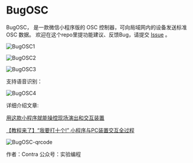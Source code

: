 # BugOSC
BugOSC， 是一款微信小程序版的 OSC 控制器，可向局域网内的设备发送标准 OSC 数据。
欢迎在这个repo里提功能建议、反馈Bug，请提交 [Issue](https://github.com/avantcontra/bugosc/issues) 。

![BugOSC1](https://mmbiz.qpic.cn/mmbiz_gif/Y0kKyp8u4B8jBmrKIjdQ39frsLiaeYSUia9gxibCXc8lN7MpLqObtAvYlWoVTCK3z6Y1IbHMZrtPLkoFCMEBjQGgA/640?wx_fmt=gif&tp=webp&wxfrom=5&wx_lazy=1)

![BugOSC2](https://mmbiz.qpic.cn/mmbiz_gif/Y0kKyp8u4B9BXWjrrAvMQibz5TjN6ZPgssTiaRuFNG2pnX4GUZckOA602GicxVNSBfWjkcwPwstEUDkygI97F2uaQ/640?wx_fmt=gif&tp=webp&wxfrom=5&wx_lazy=1)

![BugOSC3](https://mmbiz.qpic.cn/mmbiz_gif/Y0kKyp8u4B9BXWjrrAvMQibz5TjN6ZPgslVaQUVxbELKy35Bp5uW9OTDPFHcybDNe5LGiaBMnrGqYFn8uVIichdSg/640?wx_fmt=gif&tp=webp&wxfrom=5&wx_lazy=1)

支持语音识别：

![BugOSC4](https://mmbiz.qpic.cn/mmbiz_gif/Y0kKyp8u4B9BXWjrrAvMQibz5TjN6ZPgsBaibK6DDrImhA6J22cEqnl3riaZPcMzWc7OLeTmfKktwTgVQc5Dvr20A/640?wx_fmt=gif&tp=webp&wxfrom=5&wx_lazy=1)

详细介绍文章:

[用这款小程序就能操控现场演出和交互装置](https://mp.weixin.qq.com/s?__biz=MzI1MTM0MDc5OA==&mid=2247483913&idx=1&sn=0314a5ca618388983ca54ff20514e86f&scene=19&token=348024439&lang=zh_CN#wechat_redirect)

[【教程来了】“我要打十个!” 小程序与PC装置交互全过程](https://mp.weixin.qq.com/s?__biz=MzI1MTM0MDc5OA==&mid=2247484081&idx=1&sn=8980820743c08e35e48369fdce2a0c05&scene=19&token=348024439&lang=zh_CN#wechat_redirect)


![BugOSC-qrcode](https://mmbiz.qpic.cn/mmbiz_jpg/Y0kKyp8u4B8jBmrKIjdQ39frsLiaeYSUiatHz0R9qtjau47lVoIqnFvsGj0MPOo8u6cBia9pNxckM9bzWiaDvdnNJw/640?wx_fmt=jpeg&tp=webp&wxfrom=5&wx_lazy=1&wx_co=1)


作者：Contra
公众号：实验编程
